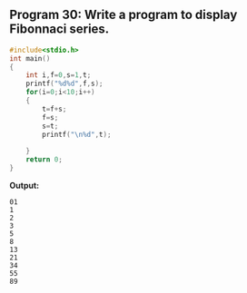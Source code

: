 ## Program 30: Write a program to display Fibonnaci series.
```c
#include<stdio.h>
int main()
{
	int i,f=0,s=1,t;
	printf("%d%d",f,s);
	for(i=0;i<10;i++)
	{
		t=f+s;
		f=s;
		s=t;
		printf("\n%d",t);
		
	}
	return 0;
}
```
**Output:**
```
01
1
2
3
5
8
13
21
34
55
89
